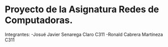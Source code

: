 # Proyecto de la Asignatura Redes de Computadoras.
Integrantes:
-Josué Javier Senarega Claro C311
-Ronald Cabrera Martíneza C311
